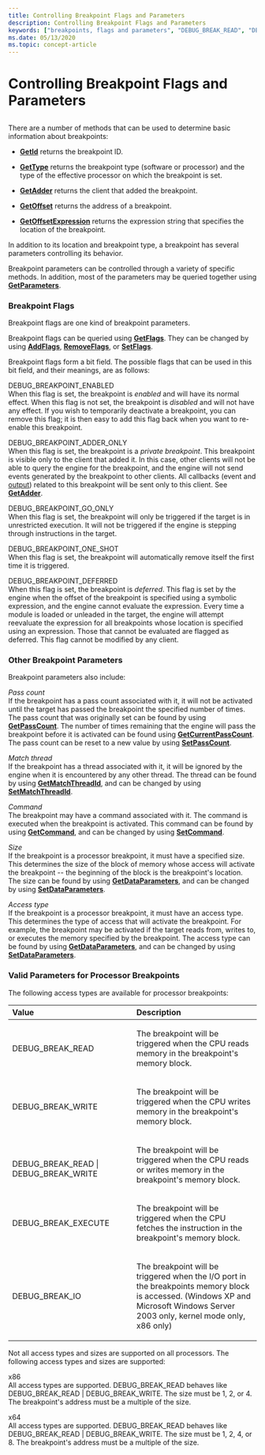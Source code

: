 ```yaml
---
title: Controlling Breakpoint Flags and Parameters
description: Controlling Breakpoint Flags and Parameters
keywords: ["breakpoints, flags and parameters", "DEBUG_BREAK_READ", "DEBUG_BREAK_WRITE", "DEBUG_BREAK_EXECUTE", "DEBUG_BREAK_IO"]
ms.date: 05/13/2020
ms.topic: concept-article
---
```


# Controlling Breakpoint Flags and Parameters


## <span id="controlling_breakpoint_flags_and_parameters"></span><span id="CONTROLLING_BREAKPOINT_FLAGS_AND_PARAMETERS"></span>


There are a number of methods that can be used to determine basic information about breakpoints:

-   [**GetId**](/windows-hardware/drivers/ddi/dbgeng/nf-dbgeng-idebugbreakpoint2-getid) returns the breakpoint ID.

-   [**GetType**](/windows-hardware/drivers/ddi/dbgeng/nf-dbgeng-idebugbreakpoint2-gettype) returns the breakpoint type (software or processor) and the type of the effective processor on which the breakpoint is set.

-   [**GetAdder**](/windows-hardware/drivers/ddi/dbgeng/nf-dbgeng-idebugbreakpoint2-getadder) returns the client that added the breakpoint.

-   [**GetOffset**](/windows-hardware/drivers/ddi/dbgeng/nf-dbgeng-idebugbreakpoint2-getoffset) returns the address of a breakpoint.

-   [**GetOffsetExpression**](/windows-hardware/drivers/ddi/dbgeng/nf-dbgeng-idebugbreakpoint2-getoffsetexpression) returns the expression string that specifies the location of the breakpoint.

In addition to its location and breakpoint type, a breakpoint has several parameters controlling its behavior.

Breakpoint parameters can be controlled through a variety of specific methods. In addition, most of the parameters may be queried together using [**GetParameters**](/windows-hardware/drivers/ddi/dbgeng/nf-dbgeng-idebugbreakpoint2-getparameters).

### <span id="breakpoint_flags"></span><span id="BREAKPOINT_FLAGS"></span>Breakpoint Flags

Breakpoint flags are one kind of breakpoint parameters.

Breakpoint flags can be queried using [**GetFlags**](/windows-hardware/drivers/ddi/dbgeng/nf-dbgeng-idebugbreakpoint2-getflags). They can be changed by using [**AddFlags**](/windows-hardware/drivers/ddi/dbgeng/nf-dbgeng-idebugbreakpoint2-addflags), [**RemoveFlags**](/windows-hardware/drivers/ddi/dbgeng/nf-dbgeng-idebugbreakpoint2-removeflags), or [**SetFlags**](/windows-hardware/drivers/ddi/dbgeng/nf-dbgeng-idebugbreakpoint2-setflags).

Breakpoint flags form a bit field. The possible flags that can be used in this bit field, and their meanings, are as follows:

<span id="DEBUG_BREAKPOINT_ENABLED"></span><span id="debug_breakpoint_enabled"></span>DEBUG\_BREAKPOINT\_ENABLED  
When this flag is set, the breakpoint is *enabled* and will have its normal effect. When this flag is not set, the breakpoint is *disabled* and will not have any effect. If you wish to temporarily deactivate a breakpoint, you can remove this flag; it is then easy to add this flag back when you want to re-enable this breakpoint.

<span id="DEBUG_BREAKPOINT_ADDER_ONLY"></span><span id="debug_breakpoint_adder_only"></span>DEBUG\_BREAKPOINT\_ADDER\_ONLY  
When this flag is set, the breakpoint is a *private breakpoint*. This breakpoint is visible only to the client that added it. In this case, other clients will not be able to query the engine for the breakpoint, and the engine will not send events generated by the breakpoint to other clients. All callbacks (event and [output](using-input-and-output.md#output)) related to this breakpoint will be sent only to this client. See [**GetAdder**](/windows-hardware/drivers/ddi/dbgeng/nf-dbgeng-idebugbreakpoint2-getadder).

<span id="DEBUG_BREAKPOINT_GO_ONLY"></span><span id="debug_breakpoint_go_only"></span>DEBUG\_BREAKPOINT\_GO\_ONLY  
When this flag is set, the breakpoint will only be triggered if the target is in unrestricted execution. It will not be triggered if the engine is stepping through instructions in the target.

<span id="DEBUG_BREAKPOINT_ONE_SHOT"></span><span id="debug_breakpoint_one_shot"></span>DEBUG\_BREAKPOINT\_ONE\_SHOT  
When this flag is set, the breakpoint will automatically remove itself the first time it is triggered.

<span id="DEBUG_BREAKPOINT_DEFERRED"></span><span id="debug_breakpoint_deferred"></span>DEBUG\_BREAKPOINT\_DEFERRED  
When this flag is set, the breakpoint is *deferred*. This flag is set by the engine when the offset of the breakpoint is specified using a symbolic expression, and the engine cannot evaluate the expression. Every time a module is loaded or unleaded in the target, the engine will attempt reevaluate the expression for all breakpoints whose location is specified using an expression. Those that cannot be evaluated are flagged as deferred. This flag cannot be modified by any client.

### <span id="other_breakpoint_parameters"></span><span id="OTHER_BREAKPOINT_PARAMETERS"></span>Other Breakpoint Parameters

Breakpoint parameters also include:

<span id="Pass_count"></span><span id="pass_count"></span><span id="PASS_COUNT"></span>*Pass count*  
If the breakpoint has a pass count associated with it, it will not be activated until the target has passed the breakpoint the specified number of times. The pass count that was originally set can be found by using [**GetPassCount**](/windows-hardware/drivers/ddi/dbgeng/nf-dbgeng-idebugbreakpoint2-getpasscount). The number of times remaining that the engine will pass the breakpoint before it is activated can be found using [**GetCurrentPassCount**](/windows-hardware/drivers/ddi/dbgeng/nf-dbgeng-idebugbreakpoint2-getcurrentpasscount). The pass count can be reset to a new value by using [**SetPassCount**](/windows-hardware/drivers/ddi/dbgeng/nf-dbgeng-idebugbreakpoint2-setpasscount).

<span id="Match_thread"></span><span id="match_thread"></span><span id="MATCH_THREAD"></span>*Match thread*  
If the breakpoint has a thread associated with it, it will be ignored by the engine when it is encountered by any other thread. The thread can be found by using [**GetMatchThreadId**](/windows-hardware/drivers/ddi/dbgeng/nf-dbgeng-idebugbreakpoint2-getmatchthreadid), and can be changed by using [**SetMatchThreadId**](/windows-hardware/drivers/ddi/dbgeng/nf-dbgeng-idebugbreakpoint2-setmatchthreadid).

<span id="Command"></span><span id="command"></span><span id="COMMAND"></span>*Command*  
The breakpoint may have a command associated with it. The command is executed when the breakpoint is activated. This command can be found by using [**GetCommand**](/windows-hardware/drivers/ddi/dbgeng/nf-dbgeng-idebugbreakpoint2-getcommand), and can be changed by using [**SetCommand**](/windows-hardware/drivers/ddi/dbgeng/nf-dbgeng-idebugbreakpoint2-setcommand).

<span id="Size"></span><span id="size"></span><span id="SIZE"></span>*Size*  
If the breakpoint is a processor breakpoint, it must have a specified size. This determines the size of the block of memory whose access will activate the breakpoint -- the beginning of the block is the breakpoint's location. The size can be found by using [**GetDataParameters**](/windows-hardware/drivers/ddi/dbgeng/nf-dbgeng-idebugbreakpoint2-getdataparameters), and can be changed by using [**SetDataParameters**](/windows-hardware/drivers/ddi/dbgeng/nf-dbgeng-idebugbreakpoint2-setdataparameters).

<span id="Access_type"></span><span id="access_type"></span><span id="ACCESS_TYPE"></span>*Access type*  
If the breakpoint is a processor breakpoint, it must have an access type. This determines the type of access that will activate the breakpoint. For example, the breakpoint may be activated if the target reads from, writes to, or executes the memory specified by the breakpoint. The access type can be found by using [**GetDataParameters**](/windows-hardware/drivers/ddi/dbgeng/nf-dbgeng-idebugbreakpoint2-getdataparameters), and can be changed by using [**SetDataParameters**](/windows-hardware/drivers/ddi/dbgeng/nf-dbgeng-idebugbreakpoint2-setdataparameters).

### <span id="valid_parameters_for_processor_breakpoints"></span><span id="VALID_PARAMETERS_FOR_PROCESSOR_BREAKPOINTS"></span>Valid Parameters for Processor Breakpoints

The following access types are available for processor breakpoints:

<table>
<colgroup>
<col width="50%" />
<col width="50%" />
</colgroup>
<thead>
<tr class="header">
<th align="left">Value</th>
<th align="left">Description</th>
</tr>
</thead>
<tbody>
<tr class="odd">
<td align="left"><p>DEBUG_BREAK_READ</p></td>
<td align="left"><p>The breakpoint will be triggered when the CPU reads memory in the breakpoint's memory block.</p></td>
</tr>
<tr class="even">
<td align="left"><p>DEBUG_BREAK_WRITE</p></td>
<td align="left"><p>The breakpoint will be triggered when the CPU writes memory in the breakpoint's memory block.</p></td>
</tr>
<tr class="odd">
<td align="left"><p></p>
DEBUG_BREAK_READ
| DEBUG_BREAK_WRITE</td>
<td align="left"><p>The breakpoint will be triggered when the CPU reads or writes memory in the breakpoint's memory block.</p></td>
</tr>
<tr class="even">
<td align="left"><p>DEBUG_BREAK_EXECUTE</p></td>
<td align="left"><p>The breakpoint will be triggered when the CPU fetches the instruction in the breakpoint's memory block.</p></td>
</tr>
<tr class="odd">
<td align="left"><p>DEBUG_BREAK_IO</p></td>
<td align="left"><p>The breakpoint will be triggered when the I/O port in the breakpoints memory block is accessed. (Windows XP and Microsoft Windows Server 2003 only, kernel mode only, x86 only)</p></td>
</tr>
</tbody>
</table>


Not all access types and sizes are supported on all processors. The following access types and sizes are supported:

<span id="x86"></span><span id="X86"></span>x86  
All access types are supported. DEBUG\_BREAK\_READ behaves like DEBUG\_BREAK\_READ | DEBUG\_BREAK\_WRITE. The size must be 1, 2, or 4. The breakpoint's address must be a multiple of the size.

<span id="x64"></span><span id="X64"></span>x64  
All access types are supported. DEBUG\_BREAK\_READ behaves like DEBUG\_BREAK\_READ | DEBUG\_BREAK\_WRITE. The size must be 1, 2, 4, or 8. The breakpoint's address must be a multiple of the size.
